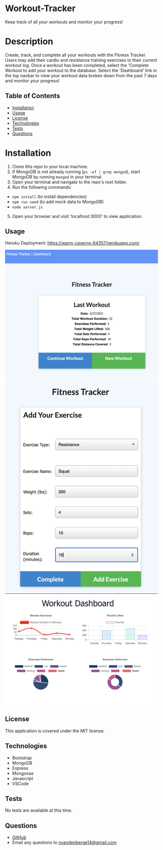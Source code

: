 # Workout-Tracker

Keep track of all your workouts and monitor your progress!

# Description

Create, track, and complete all your workouts with the Fitness Tracker. Users may add their cardio and resistance training exercises to their current workout log. Once a workout has been completed, select the 'Complete Workout to add your workout to the database. Select the 'Dashboard' link in the top navbar to view your workout data broken down from the past 7 days and monitor your progress!

## Table of Contents

- [Installation](#installation)
- [Usage](#usage)
- [License](#license)
- [Technologies](#technologies)
- [Tests](#tests)
- [Questions](#questions)

# Installation

1. Clone this repo to your local machine.
2. If MongoDB is not already running (`ps -ef | grep mongod`), start MongoDB by running `mongod` in your terminal.
3. Open your terminal and navigate to the repo's root folder.
4. Run the following commands:

- `npm install` (to install dependencies)
- `npm run seed` (to add mock data to MongoDB)
- `node server.js`

5. Open your browser and visit 'localhost:3000' to view application.

## Usage

Heroku Deployment: https://warm-caverns-64357.herokuapp.com/

![Fitness Tracker Home Page](/public/images/fitnessTracker-1.png)
![Fitness Tracker Add Exercises](/public/images/fitnessTracker-2.png)
![Fitness Tracker View Dashboard Data](/public/images/fitnessTracker-3.png)

## License

This application is covered under the MIT license.

## Technologies

- Bootstrap
- MongoDB
- Express
- Mongoose
- Javascript
- VSCode

## Tests

No tests are available at this time.

## Questions

- [GitHub](https://github.com/nvandenberge)
- Email any questions to nvandenberge14@gmail.com
